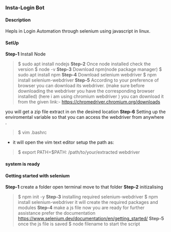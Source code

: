 ### Insta-Login Bot

#### Description
Hepls in Login Automation through selenium using javascript in linux.

#### SetUp 
**Step-1** Install Node
> $ sudo apt install nodejs
**Step-2** Once node installed check the version
> $ node -v 
**Step-3** Download npm(node package manager)
> $ sudo apt install npm
**Step-4** Download selenium webdriver
> $ npm install selenium-webdriver
**Step-5** According to your preference of  browser you can download its webdriver.
(make sure before downloading the webdriver you have the corresponding browser installed)
(here i am using chromium webdriver )
you can download it from the given link:-
https://chromedriver.chromium.org/downloads
 
you will get a zip file extract in on the desired location
**Step-6** Setting up the enviromental variable so that you can access the webdriver from anywhere .
> $ vim .bashrc
- it will open the vim text editor
setup the path as:
> $ export PATH=$PATH: /path/to/your/extracted webdriver
#### system is ready

#### Getting started with selenium
**Step-1** create a folder
open terminal move to that folder
**Step-2** initizalising
> $ npm init -y
**Step-3** installing required selenium-webdriver
> $ npm install selenium-webdriver
it will create the required packages and modules
**Step-4** make a js file
now you are ready for further assistance prefer the documentation
https://www.selenium.dev/documentation/en/getting_started/
**Step-5** once the js file is saved 
> $ node filename
to start the script






